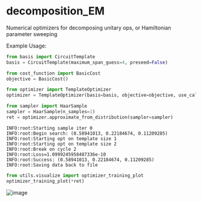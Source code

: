 # decomposition_EM
Numerical optimizers for decomposing unitary ops, or Hamiltonian parameter sweeping

Example Usage:

```python
from basis import CircuitTemplate
basis = CircuitTemplate(maximum_span_guess=4, preseed=False)
```

```python
from cost_function import BasicCost
objective = BasicCost()
```

```python
from optimizer import TemplateOptimizer
optimizer = TemplateOptimizer(basis=basis, objective=objective, use_callback=True)
```

```python
from sampler import HaarSample
sampler = HaarSample(n_samples=1)
ret = optimizer.approximate_from_distribution(sampler=sampler)
```

```
INFO:root:Starting sample iter 0
INFO:root:Begin search: (0.58941013, 0.22184674, 0.11209285)
INFO:root:Starting opt on template size 1
INFO:root:Starting opt on template size 2
INFO:root:Break on cycle 2
INFO:root:Loss=1.0999245958487336e-10
INFO:root:Success: (0.58941013, 0.22184674, 0.11209285)
INFO:root:Saving data back to file
```

```python
from utils.visualize import optimizer_training_plot
optimizer_training_plot(*ret)
```
![image](https://user-images.githubusercontent.com/47376937/172430812-33e6a9ec-0470-4cd0-b6b3-43eb5b3214d1.png)
